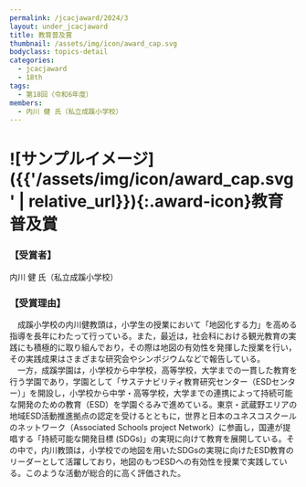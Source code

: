 ```yaml
---
permalink: /jcacjaward/2024/3
layout: under_jcacjaward
title: 教育普及賞
thumbnail: /assets/img/icon/award_cap.svg
bodyclass: topics-detail
categories:
  - jcacjaward
  - 18th
tags:
  - 第18回（令和6年度）
members:
  - 内川 健 氏（私立成蹊小学校）
---
```


# ![サンプルイメージ]({{'/assets/img/icon/award_cap.svg' | relative_url}}){:.award-icon}教育普及賞

### 【受賞者】

内川 健 氏（私立成蹊小学校）

### 【受賞理由】

　成蹊小学校の内川健教頭は，小学生の授業において「地図化する力」を高める指導を長年にわたって行っている。また，最近は，社会科における観光教育の実践にも積極的に取り組んでおり，その際は地図の有効性を発揮した授業を行い，その実践成果はさまざまな研究会やシンポジウムなどで報告している。<br>　一方，成蹊学園は，小学校から中学校，高等学校，大学までの一貫した教育を行う学園であり，学園として「サステナビリティ教育研究センター（ESDセンター）」を開設し，小学校から中学・高等学校，大学までの連携によって持続可能な開発のための教育（ESD）を学園ぐるみで進めている。東京・武蔵野エリアの地域ESD活動推進拠点の認定を受けるとともに，世界と日本のユネスコスクールのネットワーク（Associated Schools project Network）に参画し，国連が提唱する「持続可能な開発目標 (SDGs)」の実現に向けて教育を展開している。その中で，内川教頭は，小学校での地図を用いたSDGsの実現に向けたESD教育のリーダーとして活躍しており，地図のもつESDへの有効性を授業で実践している。このような活動が総合的に高く評価された。
